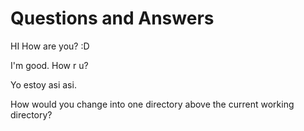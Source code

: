 # Questions and Answers

HI
How are you? :D

I'm good. How r u?

Yo estoy asi asi.

How would you change into one directory above the current working directory?